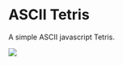 # ASCII Tetris
A simple ASCII javascript Tetris.

![](https://cloud.githubusercontent.com/assets/12672853/7897980/f4cd11b8-06f9-11e5-991c-61119194d5d5.png)
